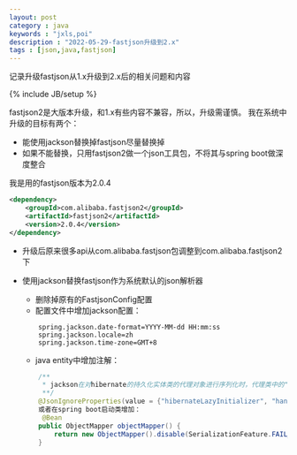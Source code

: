 ```yaml
---
layout: post
category : java
keywords : "jxls,poi"
description : "2022-05-29-fastjson升级到2.x"
tags : [json,java,fastjson]
---
```


 记录升级fastjson从1.x升级到2.x后的相关问题和内容
<!--break-->

{% include JB/setup %}

fastjson2是大版本升级，和1.x有些内容不兼容，所以，升级需谨慎。
我在系统中升级的目标有两个：
- 能使用jackson替换掉fastjson尽量替换掉
- 如果不能替换，只用fastjson2做一个json工具包，不将其与spring boot做深度整合

我是用的fastjson版本为2.0.4
```xml
<dependency>
    <groupId>com.alibaba.fastjson2</groupId>
    <artifactId>fastjson2</artifactId>
    <version>2.0.4</version>
</dependency>
```
- 升级后原来很多api从com.alibaba.fastjson包调整到com.alibaba.fastjson2下
- 使用jackson替换fastjson作为系统默认的json解析器
	+ 删除掉原有的FastjsonConfig配置
	+ 配置文件中增加jackson配置：
	```properties
		spring.jackson.date-format=YYYY-MM-dd HH:mm:ss
		spring.jackson.locale=zh
		spring.jackson.time-zone=GMT+8
	```
	+ java entity中增加注解：
	
	```java
		/**
		 * jackson在对hibernate的持久化实体类的代理对象进行序列化时，代理类中的"hibernateLazyInitializer"属性为空，触发了系列化规划SerializationFeature.FAIL_ON_EMPTY_BEANS，即“出现空Bean时触发序列化失败”！
		 **/
		@JsonIgnoreProperties(value = {"hibernateLazyInitializer", "handler"})
		或者在spring boot启动类增加：
		 @Bean
	    public ObjectMapper objectMapper() {
	        return new ObjectMapper().disable(SerializationFeature.FAIL_ON_EMPTY_BEANS);
	    }

	```